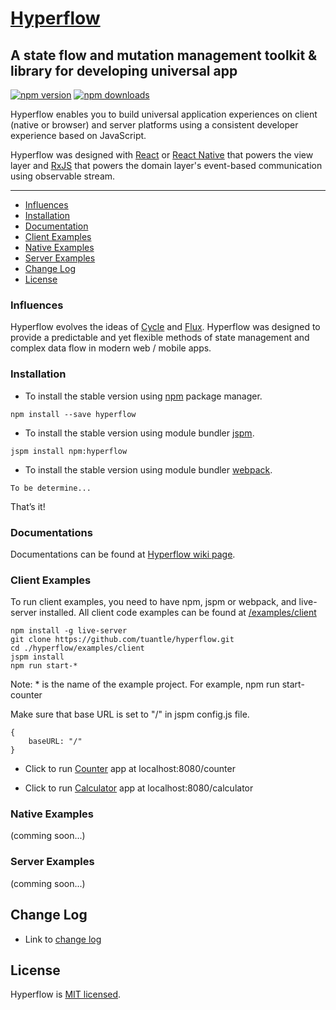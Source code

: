 # [Hyperflow](https://github.com/tuantle/hyperflow)
## A state flow and mutation management toolkit & library for developing universal app
[![npm version](https://img.shields.io/npm/v/hyperflow.svg?style=flat)](https://www.npmjs.com/package/hyperflow)
[![npm downloads](https://img.shields.io/npm/dm/hyperflow.svg?style=flat-square)](https://www.npmjs.com/package/hyperflow)

Hyperflow enables you to build universal application experiences on client (native or browser) and server platforms using a consistent developer experience based on JavaScript.

Hyperflow was designed with [React](https://facebook.github.io/react/) or [React Native](https://facebook.github.io/react-native/) that powers the view layer and [RxJS](https://github.com/Reactive-Extensions/RxJS) that powers the domain layer's event-based communication using observable stream.

----

- [Influences](#influences)
- [Installation](#installation)
- [Documentation](#documentation)
- [Client Examples](#client-examples)
- [Native Examples](#native-examples)
- [Server Examples](#server-examples)
- [Change Log](#change-log)
- [License](#license)

### Influences

Hyperflow evolves the ideas of [Cycle](http://cycle.js.org/) and [Flux](http://facebook.github.io/flux/). Hyperflow was designed to provide a predictable and yet flexible methods of state management and complex data flow in modern web / mobile apps.

### Installation

- To install the stable version using [npm](https://www.npmjs.com/) package manager.

```
npm install --save hyperflow
```

- To install the stable version using module bundler [jspm](http://jspm.io/).

```
jspm install npm:hyperflow
```

- To install the stable version using module bundler [webpack](http://webpack.github.io/).

```
To be determine...
```

That’s it!

### Documentations

Documentations can be found at [Hyperflow wiki page](https://github.com/tuantle/hyperflow/wiki).

### Client Examples

To run client examples, you need to have npm, jspm or webpack, and live-server installed. All client code examples can be found at
[/examples/client](https://github.com/tuantle/hyperflow/tree/master/examples/client)

```
npm install -g live-server
git clone https://github.com/tuantle/hyperflow.git
cd ./hyperflow/examples/client
jspm install
npm run start-*
```
Note: * is the name of the example project. For example, npm run start-counter

Make sure that base URL is set to "/" in jspm config.js file.

```
{
    baseURL: "/"
}
```

- Click to run [Counter](http://localhost:8080/counter) app at localhost:8080/counter

- Click to run [Calculator](http://localhost:8080/calculator) app at localhost:8080/calculator


### Native Examples

(comming soon...)

### Server Examples

(comming soon...)

## Change Log
- Link to [change log](https://github.com/tuantle/hyperflow/tree/master/CHANGELOG.md)

## License

Hyperflow is [MIT licensed](./LICENSE).
